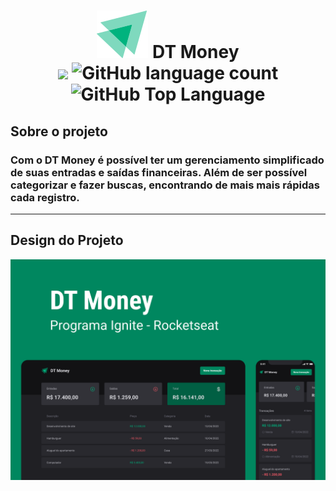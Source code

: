 <h1 align="center">
  <img src="./public/symbol.svg" /> DT Money
  
  <br />

  <img src="https://img.shields.io/badge/made%20by-Mayro%20Myller-00B37E?style=flat-square">
  <img alt="GitHub language count" src="https://img.shields.io/github/languages/count/mayromyller/dtmoney-2022?color=00B37E&style=flat-square">
  <img alt="GitHub Top Language" src="https://img.shields.io/github/languages/top/mayromyller/dtmoney-2022?color=00B37E&style=flat-square">    
</h1>

## Sobre o projeto

### Com o DT Money é possível ter um gerenciamento simplificado de suas entradas e saídas financeiras. Além de ser possível categorizar e fazer buscas, encontrando de mais mais rápidas cada registro. 

---

## Design do Projeto

<img src="./src/assets/hero.png" />